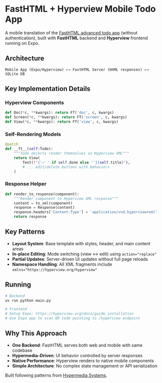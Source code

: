 # FastHTML + Hyperview Mobile Todo App

A mobile translation of the [FastHTML advanced todo app](https://github.com/AnswerDotAI/fasthtml/blob/main/examples/adv_app.py) (without authentication), built with **FastHTML** backend and **Hyperview** frontend running on Expo.

## Architecture

```
Mobile App (Expo/Hyperview) ←→ FastHTML Server (HXML responses) ←→ SQLite DB
```

## Key Implementation Details

### Hyperview Components
```python
def Doc(*c, **kwargs): return FT('doc', c, kwargs)
def Screen(*c, **kwargs): return FT('screen', c, kwargs)
def View(*c, **kwargs): return FT('view', c, kwargs)
```

### Self-Rendering Models
```python
@patch
def __ft__(self:Todo):
    """Todo objects render themselves as Hyperview XML"""
    return View(
        Text(f"{'✅ ' if self.done else ''}{self.title}"),
        # ... edit/delete buttons with behaviors
    )
```

### Response Helper
```python
def render_to_response(component):
    """Render component to Hyperview XML response"""
    content = to_xml(component)
    response = Response(content)
    response.headers['Content-Type'] = 'application/vnd.hyperview+xml'
    return response
```

## Key Patterns

- **Layout System**: Base template with styles, header, and main content areas
- **In-place Editing**: Mode switching (view ↔ edit) using `action="replace"`
- **Partial Updates**: Server-driven UI updates without full page reloads
- **Namespace Handling**: All XML fragments include `xmlns="https://hyperview.org/hyperview"`

## Running

```bash
# Backend
uv run python main.py

# Frontend
# Setup Expo: https://hyperview.org/docs/guide_installation
# Use Expo app to scan QR code pointing to /hyperview endpoint
```

## Why This Approach

- **One Backend**: FastHTML serves both web and mobile with same codebase
- **Hypermedia-Driven**: UI behavior controlled by server responses
- **Native Performance**: Hyperview renders to native mobile components
- **Simple Architecture**: No complex state management or API serialization

Built following patterns from [Hypermedia Systems](https://hypermedia.systems/).